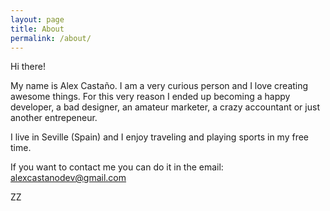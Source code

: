 ```yaml
---
layout: page
title: About
permalink: /about/
---
```


Hi there!

My name is Alex Castaño. I am a very curious person and I love creating awesome things.
For this very reason I ended up becoming a happy developer, a bad designer, an amateur marketer, a crazy accountant or just another entrepeneur.

I live in Seville (Spain) and I enjoy traveling and playing sports in my free time.

If you want to contact me you can do it in the email: alexcastanodev@gmail.com

ZZ
